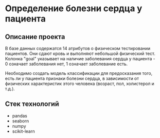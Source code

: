 # Определение болезни сердца у пациента

## Описание проекта

В базе данных содержатся 14 атрибутов о физическом тестировании пациентов. Они сдают кровь и выполняют небольшой физический тест. Колонка "goal" указывает на наличие заболевания сердца у пациента - 0 означает заболевания нет, 1 означает заболевание есть.

Необходимо создать модель классификации для предосказания того, есть ли у пациента признаки болезни сердца, в зависимости от физических характеристик этого человека (возраст, пол, холистерол и т.д.).



## Стек технологий
* pandas
* seaborn
* numpy
* scikit-learn

